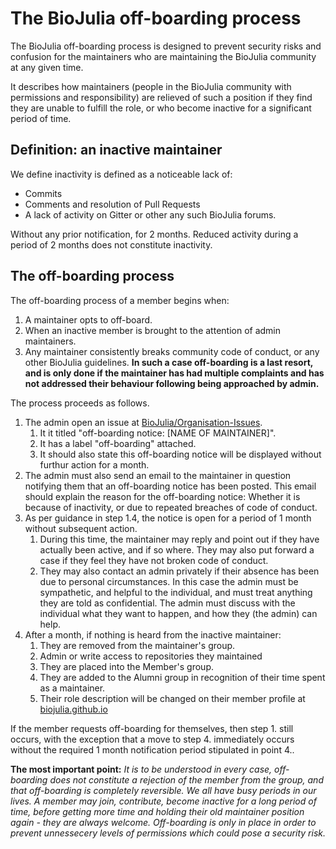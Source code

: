 # The BioJulia off-boarding process

The BioJulia off-boarding process is designed to prevent security risks and
confusion for the maintainers who are maintaining the BioJulia community at any
given time.

It describes how maintainers (people in the BioJulia community with
permissions and responsibility) are relieved of such a position if they find
they are unable to fulfill the role, or who become inactive for a significant
period of time.

## Definition: an inactive maintainer

We define inactivity is defined as a noticeable lack of:

* Commits
* Comments and resolution of Pull Requests
* A lack of activity on Gitter or other any such BioJulia forums.

Without any prior notification, for 2 months.
Reduced activity during a period of 2 months does not constitute inactivity.

## The off-boarding process

The off-boarding process of a member begins when:

1. A maintainer opts to off-board.
2. When an inactive member is brought to the attention of admin maintainers.
3. Any maintainer consistently breaks community code of conduct, or any other
   BioJulia guidelines. **In such a case off-boarding is a last resort, and is only done if the maintainer has
   had multiple complaints and has not addressed their behaviour following being approached by admin.**

The process proceeds as follows.

1. The admin open an issue at [BioJulia/Organisation-Issues](https://github.com/BioJulia/Community-Issues).
   1. It it titled "off-boarding notice: [NAME OF MAINTAINER]".
   2. It has a label "off-boarding" attached.
   4. It should also state this off-boarding notice will be displayed without furthur action for a month.
2. The admin must also send an email to the maintainer in question notifying them that an off-boarding notice has been posted.
   This email should explain the reason for the off-boarding notice: Whether it is because of inactivity, or due to repeated breaches of code of conduct.
3. As per guidance in step 1.4, the notice is open for a period of 1 month without subsequent action.
   1. During this time, the maintainer may reply and point out if they have actually been active, and if so where. They may also put forward a case if they feel they have not broken code of conduct.
   2. They may also contact an admin privately if their absence has been due
      to personal circumstances. In this case the admin must be sympathetic, and helpful to the individual, and must treat anything they are told as confidential. The admin must discuss with the individual what they want to happen, and how they (the admin) can help.
4. After a month, if nothing is heard from the inactive maintainer:
   1. They are removed from the maintainer's group.
   2. Admin or write access to repositories they maintained
   3. They are placed into the Member's group.
   4. They are added to the Alumni group in recognition of their time spent as a maintainer.
   5. Their role description will be changed on their member profile at [biojulia.github.io](biojulia.github.io)

If the member requests off-boarding for themselves, then step 1. still occurs,
with the exception that a move to step 4. immediately occurs without the
required 1 month notification period stipulated in point 4..

**The most important point:** _It is to be understood in every case, off-boarding does not constitute a rejection of the member from the group, and that off-boarding is completely reversible.
We all have busy periods in our lives. A member may join, contribute, become inactive for a long period of time, before getting more time and holding their old maintainer position again - they are always welcome.
Off-boarding is only in place in order to prevent unnessecery levels of permissions which could pose a security risk._
